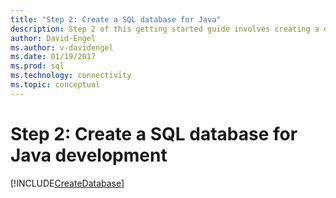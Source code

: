 ```yaml
---
title: "Step 2: Create a SQL database for Java"
description: Step 2 of this getting started guide involves creating a database in SQL Server or Azure SQL Database for use in this Java sample.
author: David-Engel
ms.author: v-davidengel
ms.date: 01/19/2017
ms.prod: sql
ms.technology: connectivity
ms.topic: conceptual
---
```

# Step 2: Create a SQL database for Java development

[!INCLUDE[CreateDatabase](../../includes/createdatabase.md)]

